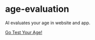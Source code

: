 # age-evaluation
AI evaluates your age in website and app.

[Go Test Your Age!](https://scottsuk0306.github.io/ageevaluation/)
